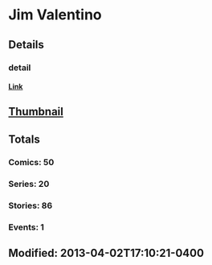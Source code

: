 # Jim  Valentino 
## Details
### detail
#### [Link](http://marvel.com/comics/creators/1333/jim_valentino?utm_campaign=apiRef&utm_source=225578a89fc76f3d20fbffda5d17a88d)
## [Thumbnail](http://i.annihil.us/u/prod/marvel/i/mg/6/d0/4c3651768f6bc.jpg)
## Totals
### Comics: 50
### Series: 20
### Stories: 86
### Events: 1
## Modified: 2013-04-02T17:10:21-0400